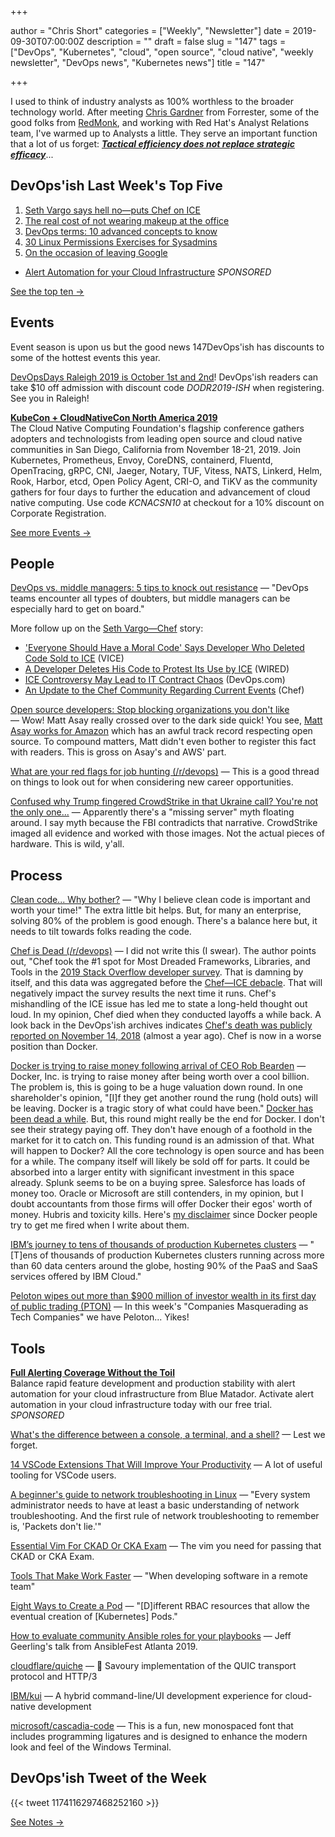 +++

author = "Chris Short"
categories = ["Weekly", "Newsletter"]
date = 2019-09-30T07:00:00Z
description = ""
draft = false
slug = "147"
tags = ["DevOps", "Kubernetes", "cloud", "open source", "cloud native", "weekly newsletter", "DevOps news", "Kubernetes news"]
title = "147"

+++

I used to think of industry analysts as 100% worthless to the broader technology world. After meeting [Chris Gardner](https://www.forrester.com/Chris-Gardner) from Forrester, some of the good folks from [RedMonk](https://redmonk.com/), and working with Red Hat's Analyst Relations team, I've warmed up to Analysts a little. They serve an important function that a lot of us forget: [***Tactical efficiency does not replace strategic efficacy***](https://chrisshort.net/tactical-efficiency-does-not-replace-strategic-efficacy/)...

## DevOps'ish Last Week's Top Five

1. [Seth Vargo says hell no—puts Chef on ICE](https://chrisshort.net/seth-vargo-says-hell-noputs-chef-on-ice/)
1. [The real cost of not wearing makeup at the office](https://www.fastcompany.com/90400807/the-real-cost-of-not-wearing-makeup-at-the-office)
1. [DevOps terms: 10 advanced concepts to know](https://enterprisersproject.com/article/2019/9/devops-terms-10-advanced)
1. [30 Linux Permissions Exercises for Sysadmins](https://devconnected.com/30-linux-permissions-exercises-for-sysadmins/)
1. [On the occasion of leaving Google](https://medium.com/@Irenes/on-the-occasion-of-leaving-google-b8c7029c8d8b)

* [Alert Automation for your Cloud Infrastructure](https://www.bluematador.com/devopsish) *SPONSORED*

[See the top ten →](https://devopsish.com/147/notes/)

## Events

Event season is upon us but the good news 147DevOps'ish has discounts to some of the hottest events this year.

[DevOpsDays Raleigh 2019 is October 1st and 2nd](https://devopsdays.org/events/2019-raleigh/welcome/)! DevOps'ish readers can take $10 off admission with discount code *DODR2019-ISH* when registering. See you in Raleigh!

[**KubeCon + CloudNativeCon North America 2019**](https://cshort.co/kcna19)  
The Cloud Native Computing Foundation's flagship conference gathers adopters and technologists from leading open source and cloud native communities in San Diego, California from November 18-21, 2019. Join Kubernetes, Prometheus, Envoy, CoreDNS, containerd, Fluentd, OpenTracing, gRPC, CNI, Jaeger, Notary, TUF, Vitess, NATS, Linkerd, Helm, Rook, Harbor, etcd, Open Policy Agent, CRI-O, and TiKV as the community gathers for four days to further the education and advancement of cloud native computing. Use code *KCNACSN10* at checkout for a 10% discount on Corporate Registration.

[See more Events →](https://devopsish.com/147/events/)

## People

[DevOps vs. middle managers: 5 tips to knock out resistance](https://enterprisersproject.com/article/2019/9/devops-vs-middle-managers) — "DevOps teams encounter all types of doubters, but middle managers can be especially hard to get on board."

More follow up on the [Seth Vargo—Chef](https://chrisshort.net/seth-vargo-says-hell-noputs-chef-on-ice/) story:

* ['Everyone Should Have a Moral Code' Says Developer Who Deleted Code Sold to ICE](https://www.vice.com/en_us/article/mbm3xn/chef-sugar-author-deletes-code-sold-to-ice-immigration-customs-enforcement) (VICE)
* [A Developer Deletes His Code to Protest Its Use by ICE](https://www.wired.com/story/developer-deletes-code-protest-ice/) (WIRED)
* [ICE Controversy May Lead to IT Contract Chaos](https://devops.com/ice-controversy-may-lead-to-it-contract-chaos/) (DevOps.com)
* [An Update to the Chef Community Regarding Current Events](https://blog.chef.io/an-update-to-the-chef-community-regarding-current-events/) (Chef)

[Open source developers: Stop blocking organizations you don't like](https://www.techrepublic.com/article/open-source-developers-stop-blocking-organizations-you-dont-like/) — Wow! Matt Asay really crossed over to the dark side quick! You see, [Matt Asay works for Amazon](https://www.linkedin.com/in/mjasay/) which has an awful track record respecting open source. To compound matters, Matt didn't even bother to register this fact with readers. This is gross on Asay's and AWS' part.

[What are your red flags for job hunting (/r/devops)](https://www.reddit.com/r/devops/comments/d8onnc/what_are_your_red_flags_for_job_hunting/) — This is a good thread on things to look out for when considering new career opportunities.

[Confused why Trump fingered CrowdStrike in that Ukraine call? You're not the only one...](https://www.theregister.co.uk/2019/09/25/crowdstrike_mention_in_ukraine/) — Apparently there's a "missing server" myth floating around. I say myth because the FBI contradicts that narrative. CrowdStrike imaged all evidence and worked with those images. Not the actual pieces of hardware. This is wild, y'all.

## Process

[Clean code... Why bother?](https://dev.to/paulasantamaria/clean-code-why-bother-21lo) — "Why I believe clean code is important and worth your time!" The extra little bit helps. But, for many an enterprise, solving 80% of the problem is good enough. There's a balance here but, it needs to tilt towards folks reading the code.

[Chef is Dead (/r/devops)](https://www.reddit.com/r/devops/comments/d7lzp4/chef_is_dead/) — I did not write this (I swear). The author points out, "Chef took the #1 spot for Most Dreaded Frameworks, Libraries, and Tools in the [2019 Stack Overflow developer survey](https://insights.stackoverflow.com/survey/2019#technology-_-most-loved-dreaded-and-wanted-other-frameworks-libraries-and-tools). That is damning by itself, and this data was aggregated before the [Chef—ICE debacle](https://chrisshort.net/seth-vargo-says-hell-noputs-chef-on-ice/). That will negatively impact the survey results the next time it runs. Chef's mishandling of the ICE issue has led me to state a long-held thought out loud. In my opinion, Chef died when they conducted layoffs a while back. A look back in the DevOps'ish archives indicates [Chef's death was publicly reported on November 14, 2018](https://devopsish.com/104/) (almost a year ago). Chef is now in a worse position than Docker.

[Docker is trying to raise money following arrival of CEO Rob Bearden](https://www.cnbc.com/2019/09/27/docker-is-trying-to-raise-money-following-arrival-of-ceo-rob-bearden.html) — Docker, Inc. is trying to raise money after being worth over a cool billion. The problem is, this is going to be a huge valuation down round. In one shareholder's opinion, "[I]f they get another round the rung (hold outs) will be leaving. Docker is a tragic story of what could have been." [Docker has been dead a while](https://chrisshort.net/docker-inc-is-dead/). But, this round might really be the end for Docker. I don't see their strategy paying off. They don't have enough of a foothold in the market for it to catch on. This funding round is an admission of that. What will happen to Docker? All the core technology is open source and has been for a while. The company itself will likely be sold off for parts. It could be absorbed into a larger entity with significant investment in this space already. Splunk seems to be on a buying spree. Salesforce has loads of money too. Oracle or Microsoft are still contenders, in my opinion, but I doubt accountants from those firms will offer Docker their egos' worth of money. Hubris and toxicity kills. Here's [my disclaimer](https://devopsish.com/terms/) since Docker people try to get me fired when I write about them.

[IBM’s journey to tens of thousands of production Kubernetes clusters](https://www.tigera.io/blog/ibms-journey-to-tens-of-thousands-of-production-kubernetes-clusters/) — "[T]ens of thousands of production Kubernetes clusters running across more than 60 data centers around the globe, hosting 90% of the PaaS and SaaS services offered by IBM Cloud."

[Peloton wipes out more than $900 million of investor wealth in its first day of public trading (PTON)](https://markets.businessinsider.com/news/stocks/peloton-stock-price-900-million-market-value-erased-after-ipo-2019-9-1028557770) — In this week's "Companies Masquerading as Tech Companies" we have Peloton... Yikes!

## Tools

[**Full Alerting Coverage Without the Toil**](https://www.bluematador.com/devopsish)  
Balance rapid feature development and production stability with alert automation for your cloud infrastructure from Blue Matador. Activate alert automation in your cloud infrastructure today with our free trial. *SPONSORED*

[What's the difference between a console, a terminal, and a shell?](https://www.hanselman.com/blog/WhatsTheDifferenceBetweenAConsoleATerminalAndAShell.aspx) — Lest we forget.

[14 VSCode Extensions That Will Improve Your Productivity](https://x-team.com/blog/14-vscode-extensions/) — A lot of useful tooling for VSCode users.

[A beginner's guide to network troubleshooting in Linux](https://www.redhat.com/sysadmin/beginners-guide-network-troubleshooting-linux) — "Every system administrator needs to have at least a basic understanding of network troubleshooting. And the first rule of network troubleshooting to remember is, 'Packets don't lie.'"

[Essential Vim For CKAD Or CKA Exam](https://blog.codonomics.com/2019/09/essential-vim-for-ckad-or-cka-exam.html) — The vim you need for passing that CKAD or CKA Exam.

[Tools That Make Work Faster](https://blog.softwaremill.com/tools-that-make-work-faster-2c089ac902c9) — "When developing software in a remote team"

[Eight Ways to Create a Pod](https://securityboulevard.com/2019/09/eight-ways-to-create-a-pod/) — "[D]ifferent RBAC resources that allow the eventual creation of [Kubernetes] Pods."

[How to evaluate community Ansible roles for your playbooks](https://www.jeffgeerling.com/blog/2019/how-evaluate-community-ansible-roles-your-playbooks) — Jeff Geerling's talk from AnsibleFest Atlanta 2019.


[cloudflare/quiche](https://github.com/cloudflare/quiche) — 🥧 Savoury implementation of the QUIC transport protocol and HTTP/3

[IBM/kui](https://github.com/IBM/kui) — A hybrid command-line/UI development experience for cloud-native development

[microsoft/cascadia-code](https://github.com/microsoft/cascadia-code) — This is a fun, new monospaced font that includes programming ligatures and is designed to enhance the modern look and feel of the Windows Terminal.

## DevOps'ish Tweet of the Week

{{< tweet 1174116297468252160 >}}

[See Notes →](https://devopsish.com/147/notes/)
